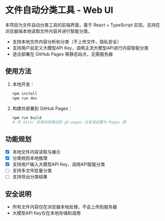 # 文件自动分类工具 - Web UI

本项目为文件自动分类工具的前端界面，基于 React + TypeScript 实现，支持在浏览器端本地读取文件内容并进行智能分类。

- 支持本地文件内容分析和分类（不上传文件，隐私安全）
- 支持用户自定义大模型API Key，调用主流大模型API进行内容智能分类
- 适合部署在 GitHub Pages 等静态站点，无需服务器

## 使用方法

1. 本地开发：
   ```bash
   npm install
   npm run dev
   ```
2. 构建并部署到 GitHub Pages：
   ```bash
   npm run build
   # 将 dist/ 目录内容推送到 gh-pages 分支或设置为 Pages 源
   ```

## 功能规划
- [x] 本地文件内容读取与展示
- [x] 分类规则本地推理
- [x] 支持用户输入大模型API Key，调用API智能分类
- [ ] 支持多文件批量分类
- [ ] 支持导出分类结果

## 安全说明
- 所有文件内容仅在浏览器本地处理，不会上传到服务器
- 大模型API Key仅在本地存储和调用
